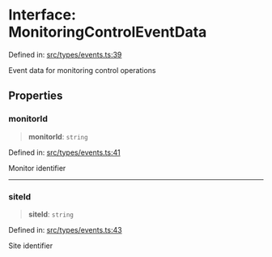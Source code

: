 # Interface: MonitoringControlEventData

Defined in: [src/types/events.ts:39](https://github.com/Nick2bad4u/Uptime-Watcher/blob/dca5483e793478722cd3e6e125cafcec5fc771f0/src/types/events.ts#L39)

Event data for monitoring control operations

## Properties

### monitorId

> **monitorId**: `string`

Defined in: [src/types/events.ts:41](https://github.com/Nick2bad4u/Uptime-Watcher/blob/dca5483e793478722cd3e6e125cafcec5fc771f0/src/types/events.ts#L41)

Monitor identifier

***

### siteId

> **siteId**: `string`

Defined in: [src/types/events.ts:43](https://github.com/Nick2bad4u/Uptime-Watcher/blob/dca5483e793478722cd3e6e125cafcec5fc771f0/src/types/events.ts#L43)

Site identifier
